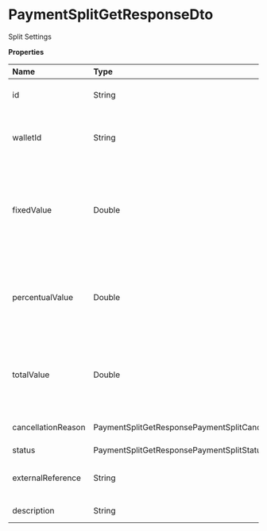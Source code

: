# PaymentSplitGetResponseDto

Split Settings

**Properties**

| Name               | Type                                                  | Required | Description                                                               |
| :----------------- | :---------------------------------------------------- | :------- | :------------------------------------------------------------------------ |
| id                 | String                                                | ❌       | Unique split identifier in Asaas                                          |
| walletId           | String                                                | ❌       | Asaas wallet identifier that will be transferred                          |
| fixedValue         | Double                                                | ❌       | Fixed amount to be transferred to the account when the charge is received |
| percentualValue    | Double                                                | ❌       | Percentage of the net value of the charge to be transferred when received |
| totalValue         | Double                                                | ❌       | Amount that will be split relative to the total amount that will be paid  |
| cancellationReason | PaymentSplitGetResponsePaymentSplitCancellationReason | ❌       | Reason for canceling the split                                            |
| status             | PaymentSplitGetResponsePaymentSplitStatus             | ❌       | Split status                                                              |
| externalReference  | String                                                | ❌       | Unique identifier of split in your system                                 |
| description        | String                                                | ❌       | Split description                                                         |

<!-- This file was generated by liblab | https://liblab.com/ -->
